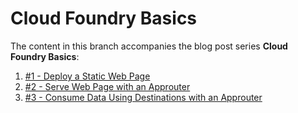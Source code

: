 # Cloud Foundry Basics

The content in this branch accompanies the blog post series **Cloud Foundry Basics**:

1. [#1 - Deploy a Static Web Page](https://blogs.sap.com/2022/06/10/sap-tech-bytes-deploy-a-static-web-page-cloud-foundry-basics-1/)
1. [#2 - Serve Web Page with an Approuter](https://blogs.sap.com/2022/06/17/sap-tech-bytes-serve-web-page-with-an-approuter-cloud-foundry-basics-2/)
1. [#3 - Consume Data Using Destinations with an Approuter](https://blogs.sap.com/2022/08/03/sap-tech-bytes-consume-data-using-destinations-with-an-approuter-cloud-foundry-basics-3/)